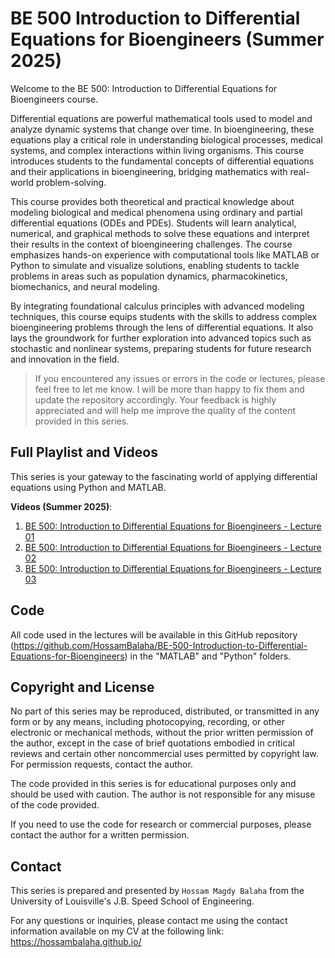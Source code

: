 # BE 500 Introduction to Differential Equations for Bioengineers (Summer 2025)

Welcome to the BE 500: Introduction to Differential Equations for Bioengineers course.

Differential equations are powerful mathematical tools used to model and analyze dynamic systems that change over time. In bioengineering, these equations play a critical role in understanding biological processes, medical systems, and complex interactions within living organisms. This course introduces students to the fundamental concepts of differential equations and their applications in bioengineering, bridging mathematics with real-world problem-solving.   

This course provides both theoretical and practical knowledge about modeling biological and medical phenomena using ordinary and partial differential equations (ODEs and PDEs). Students will learn analytical, numerical, and graphical methods to solve these equations and interpret their results in the context of bioengineering challenges. The course emphasizes hands-on experience with computational tools like MATLAB or Python to simulate and visualize solutions, enabling students to tackle problems in areas such as population dynamics, pharmacokinetics, biomechanics, and neural modeling.   

By integrating foundational calculus principles with advanced modeling techniques, this course equips students with the skills to address complex bioengineering problems through the lens of differential equations. It also lays the groundwork for further exploration into advanced topics such as stochastic and nonlinear systems, preparing students for future research and innovation in the field. 

> If you encountered any issues or errors in the code or lectures, please feel free to let me know. I will be more than
> happy to fix them and update the repository accordingly. Your feedback is highly appreciated and will help me improve
> the quality of the content provided in this series.

## Full Playlist and Videos

This series is your gateway to the fascinating world of applying differential equations using Python and MATLAB.

**Videos (Summer 2025)**:

1. [BE 500: Introduction to Differential Equations for Bioengineers - Lecture 01](https://youtu.be/L3N21-eoeyw)
2. [BE 500: Introduction to Differential Equations for Bioengineers - Lecture 02](https://youtu.be/GTeuZPRCO-A)
3. [BE 500: Introduction to Differential Equations for Bioengineers - Lecture 03](https://youtu.be/dqMObTKBIs4)

## Code

All code used in the lectures will be available in this GitHub
repository (https://github.com/HossamBalaha/BE-500-Introduction-to-Differential-Equations-for-Bioengineers) in
the "MATLAB" and "Python" folders.

## Copyright and License

No part of this series may be reproduced, distributed, or transmitted in any form or by any means, including
photocopying, recording, or other electronic or mechanical methods, without the prior written permission of the author,
except in the case of brief quotations embodied in critical reviews and certain other noncommercial uses permitted by
copyright law.
For permission requests, contact the author.

The code provided in this series is for educational purposes only and should be used with caution.
The author is not responsible for any misuse of the code provided.

If you need to use the code for research or commercial purposes, please contact the author for a written permission.

## Contact

This series is prepared and presented by `Hossam Magdy Balaha` from the University of Louisville's J.B. Speed School of
Engineering.

For any questions or inquiries, please contact me using the contact information available on my CV at the following
link: https://hossambalaha.github.io/
